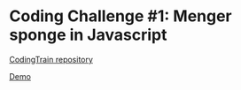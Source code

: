 # Coding Challenge #1: Menger sponge in Javascript

[CodingTrain repository](https://github.com/CodingTrain/Rainbow-Code/tree/master/CodingChallenges/CC_02_MengerSponge_p5.js)

[Demo](https://bjorvack.github.io/code-challenges/challenges/cc-002-menger-sponge/)
